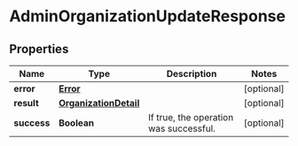 

# AdminOrganizationUpdateResponse

## Properties

Name | Type | Description | Notes
------------ | ------------- | ------------- | -------------
**error** | [**Error**](Error.md) |  |  [optional]
**result** | [**OrganizationDetail**](OrganizationDetail.md) |  |  [optional]
**success** | **Boolean** | If true, the operation was successful. |  [optional]



